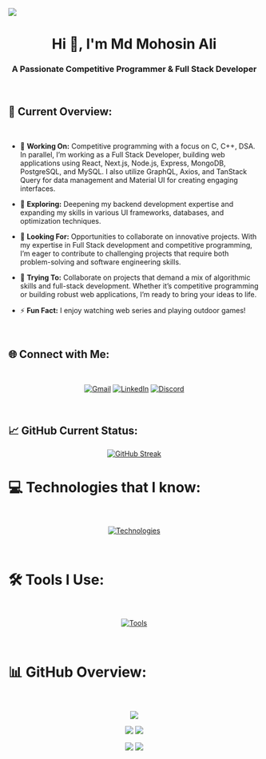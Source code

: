 
![](https://komarev.com/ghpvc/?username=mohosin2126&abbreviated=true)
<br>

<h1 align="center">Hi 👋, I'm Md Mohosin Ali</h1>
<h3 align="center">A Passionate Competitive Programmer & Full Stack Developer</h3>

<br>

## 👀 Current Overview:

<br>


- 🔭 **Working On:** Competitive programming with a focus on C, C++, DSA. In parallel, I’m working as a Full Stack Developer, building web applications using React, Next.js, Node.js, Express, MongoDB, PostgreSQL, and MySQL. I also utilize GraphQL, Axios, and TanStack Query for data management and Material UI for creating engaging interfaces.

- 🌱 **Exploring:** Deepening my backend development expertise and expanding my skills in various UI frameworks, databases, and optimization techniques.

- 👯 **Looking For:** Opportunities to collaborate on innovative projects. With my expertise in Full Stack development and competitive programming, I’m eager to contribute to challenging projects that require both problem-solving and software engineering skills.

- 🤔 **Trying To:** Collaborate on projects that demand a mix of algorithmic skills and full-stack development. Whether it’s competitive programming or building robust web applications, I’m ready to bring your ideas to life.

- ⚡ **Fun Fact:** I enjoy watching web series and playing outdoor games!


<br>

## 🌐 Connect with Me: 
<br>
<div align="center">


[![Gmail](https://img.shields.io/badge/Gmail-D14836?style=for-the-badge&logo=gmail&logoColor=white)](mailto:hey@mohosinshah.com)
[![LinkedIn](https://img.shields.io/badge/linkedin-%230077B5.svg?style=for-the-badge&logo=linkedin&logoColor=white)](https://www.linkedin.com/in/mohosin2126)
[![Discord](https://img.shields.io/badge/Discord-7289DA?style=for-the-badge&logo=discord&logoColor=white)](https://discord.com/users/mohosin2126)


</div>
<br>

## 📈 GitHub Current Status: 

<div align="center">

[![GitHub Streak](https://github-readme-streak-stats.herokuapp.com?user=Mohosin2126&theme=whatsapp-dark2&date_format=j%20M%5B%20Y%5D)](https://git.io/streak-stats)

</div>


# 💻 Technologies that I know:

<br>

<p align="center">
  <a href="https://skillicons.dev">
   <img src="https://skillicons.dev/icons?i=c,cpp,javascript,tailwind,react,nextjs,firebase,express,nodejs,mongodb,mysql,postgres,sequelize,graphql&perline=7" alt="Technologies">
  </a>
</p>

<br>

# 🛠️ Tools I Use:

<br>

<p align="center">
  <a href="https://skillicons.dev">
    <img src="https://skillicons.dev/icons?i=git,github,npm,vscode,webstorm,postman,figma,netlify,vercel&perline=12" alt="Tools">
  </a>
</p>

<br>

# 📊 GitHub Overview:
<br>

<div align="center">

![](http://github-profile-summary-cards.vercel.app/api/cards/profile-details?username=Mohosin2126&theme=blue_green)

</div>

<div align="center">

![](http://github-profile-summary-cards.vercel.app/api/cards/repos-per-language?username=Mohosin2126&theme=blue_green)
![](http://github-profile-summary-cards.vercel.app/api/cards/most-commit-language?username=Mohosin2126&theme=blue_green)

![](http://github-profile-summary-cards.vercel.app/api/cards/stats?username=Mohosin2126&theme=blue_green)
![](http://github-profile-summary-cards.vercel.app/api/cards/productive-time?username=Mohosin2126&theme=blue_green&utcOffset=8)

</div>




